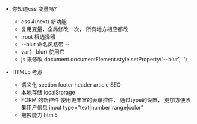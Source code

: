 - 你知道css 变量吗? 
    - css 4(next)   新功能
    - 复用变量，全局修改一次， 所有地方相应都改
    - :root 根选择器
    - --blur  命名风格带 -- 
    - var(--blur) 使用它 
    - js 来修改   document.documentElement.style.setProperty('--blur', '')
 
- HTML5 考点 
    - 语义化   section  footer header article SEO 
    - 本地存储  localStorage 
    - FORM 的新控件
        使用更丰富的表单控件， 通过type的设置， 更加方便收集用户信息
        input  type="text|number|range|color"
    - 拖拽能力  html5  
